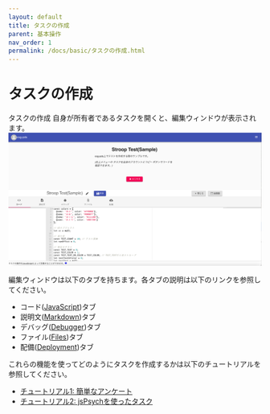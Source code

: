 ```yaml
---
layout: default
title: タスクの作成
parent: 基本操作
nav_order: 1
permalink: /docs/basic/タスクの作成.html
---
```


# タスクの作成

タスクの作成
自身が所有者であるタスクを開くと、編集ウィンドウが表示されます。
![](/images/60b463bd31eb15002230e67f.png)

編集ウィンドウは以下のタブを持ちます。各タブの説明は以下のリンクを参照してください。

- コード([JavaScript](../reference/JavaScript.html))タブ
- 説明文([Markdown](../reference/Markdown.html))タブ
- デバッグ([Debugger](../reference/Debugger.html))タブ
- ファイル([Files](../reference/Files.html))タブ
- 配備([Deployment](../reference/Deployment.html))タブ

これらの機能を使ってどのようにタスクを作成するかは以下のチュートリアルを参照してください。

- [チュートリアル1: 簡単なアンケート](../tutorials/チュートリアル1_簡単なアンケート.html)
- [チュートリアル2: jsPsychを使ったタスク](../tutorials/チュートリアル2_jsPsychを使ったタスク.html)

